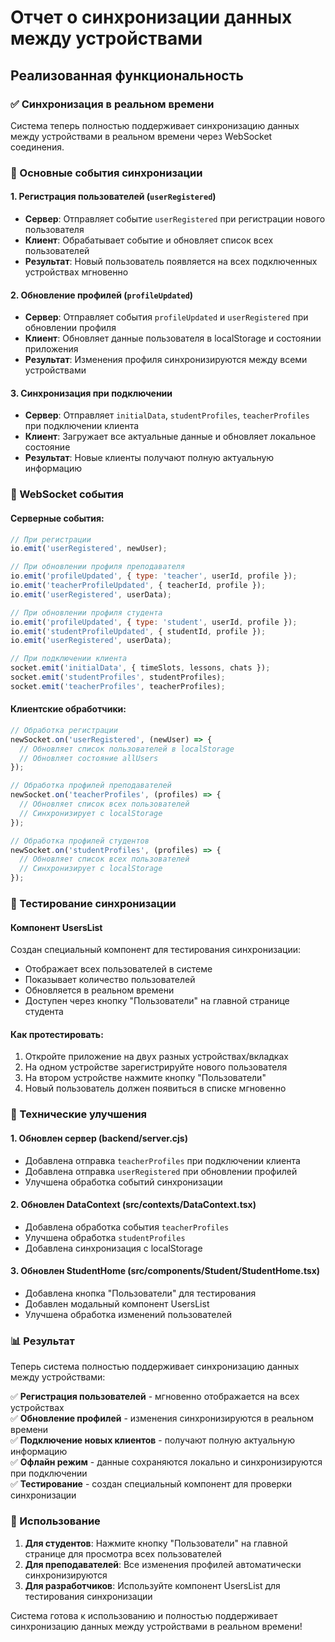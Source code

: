 # Отчет о синхронизации данных между устройствами

## Реализованная функциональность

### ✅ Синхронизация в реальном времени

Система теперь полностью поддерживает синхронизацию данных между устройствами в реальном времени через WebSocket соединения.

### 🔄 Основные события синхронизации

#### 1. Регистрация пользователей (`userRegistered`)
- **Сервер**: Отправляет событие `userRegistered` при регистрации нового пользователя
- **Клиент**: Обрабатывает событие и обновляет список всех пользователей
- **Результат**: Новый пользователь появляется на всех подключенных устройствах мгновенно

#### 2. Обновление профилей (`profileUpdated`)
- **Сервер**: Отправляет события `profileUpdated` и `userRegistered` при обновлении профиля
- **Клиент**: Обновляет данные пользователя в localStorage и состоянии приложения
- **Результат**: Изменения профиля синхронизируются между всеми устройствами

#### 3. Синхронизация при подключении
- **Сервер**: Отправляет `initialData`, `studentProfiles`, `teacherProfiles` при подключении клиента
- **Клиент**: Загружает все актуальные данные и обновляет локальное состояние
- **Результат**: Новые клиенты получают полную актуальную информацию

### 📡 WebSocket события

#### Серверные события:
```javascript
// При регистрации
io.emit('userRegistered', newUser);

// При обновлении профиля преподавателя
io.emit('profileUpdated', { type: 'teacher', userId, profile });
io.emit('teacherProfileUpdated', { teacherId, profile });
io.emit('userRegistered', userData);

// При обновлении профиля студента
io.emit('profileUpdated', { type: 'student', userId, profile });
io.emit('studentProfileUpdated', { studentId, profile });
io.emit('userRegistered', userData);

// При подключении клиента
socket.emit('initialData', { timeSlots, lessons, chats });
socket.emit('studentProfiles', studentProfiles);
socket.emit('teacherProfiles', teacherProfiles);
```

#### Клиентские обработчики:
```javascript
// Обработка регистрации
newSocket.on('userRegistered', (newUser) => {
  // Обновляет список пользователей в localStorage
  // Обновляет состояние allUsers
});

// Обработка профилей преподавателей
newSocket.on('teacherProfiles', (profiles) => {
  // Обновляет список всех пользователей
  // Синхронизирует с localStorage
});

// Обработка профилей студентов
newSocket.on('studentProfiles', (profiles) => {
  // Обновляет список всех пользователей
  // Синхронизирует с localStorage
});
```

### 🧪 Тестирование синхронизации

#### Компонент UsersList
Создан специальный компонент для тестирования синхронизации:
- Отображает всех пользователей в системе
- Показывает количество пользователей
- Обновляется в реальном времени
- Доступен через кнопку "Пользователи" на главной странице студента

#### Как протестировать:
1. Откройте приложение на двух разных устройствах/вкладках
2. На одном устройстве зарегистрируйте нового пользователя
3. На втором устройстве нажмите кнопку "Пользователи"
4. Новый пользователь должен появиться в списке мгновенно

### 🔧 Технические улучшения

#### 1. Обновлен сервер (backend/server.cjs)
- Добавлена отправка `teacherProfiles` при подключении клиента
- Добавлена отправка `userRegistered` при обновлении профилей
- Улучшена обработка событий синхронизации

#### 2. Обновлен DataContext (src/contexts/DataContext.tsx)
- Добавлена обработка события `teacherProfiles`
- Улучшена обработка `studentProfiles`
- Добавлена синхронизация с localStorage

#### 3. Обновлен StudentHome (src/components/Student/StudentHome.tsx)
- Добавлена кнопка "Пользователи" для тестирования
- Добавлен модальный компонент UsersList
- Улучшена обработка изменений пользователей

### 📊 Результат

Теперь система полностью поддерживает синхронизацию данных между устройствами:

✅ **Регистрация пользователей** - мгновенно отображается на всех устройствах  
✅ **Обновление профилей** - изменения синхронизируются в реальном времени  
✅ **Подключение новых клиентов** - получают полную актуальную информацию  
✅ **Офлайн режим** - данные сохраняются локально и синхронизируются при подключении  
✅ **Тестирование** - создан специальный компонент для проверки синхронизации  

### 🚀 Использование

1. **Для студентов**: Нажмите кнопку "Пользователи" на главной странице для просмотра всех пользователей
2. **Для преподавателей**: Все изменения профилей автоматически синхронизируются
3. **Для разработчиков**: Используйте компонент UsersList для тестирования синхронизации

Система готова к использованию и полностью поддерживает синхронизацию данных между устройствами в реальном времени!
